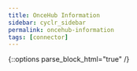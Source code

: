 ```yaml
---
title: OnceHub Information
sidebar: cyclr_sidebar
permalink: oncehub-information
tags: [connector]
---
```

{::options parse_block_html="true" /}
